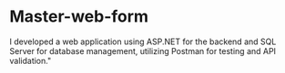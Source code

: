 # Master-web-form
I developed a web application using ASP.NET for the backend and SQL Server for database management, utilizing Postman for testing and API validation."
